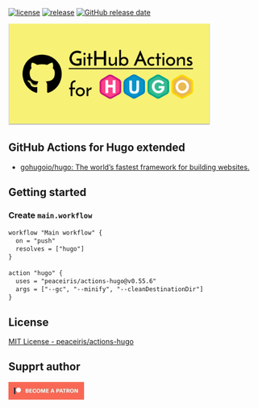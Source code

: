 [![license](https://img.shields.io/github/license/peaceiris/actions-hugo.svg)](https://github.com/peaceiris/actions-hugo/blob/master/LICENSE)
[![release](https://img.shields.io/github/release/peaceiris/actions-hugo.svg)](https://github.com/peaceiris/actions-hugo/releases/latest)
[![GitHub release date](https://img.shields.io/github/release-date/peaceiris/actions-hugo.svg)](https://github.com/peaceiris/actions-hugo/releases)

<img width="400" alt="GitHub Actions for Hugo extended" src="./images/ogp.svg">



## GitHub Actions for Hugo extended

- [gohugoio/hugo: The world’s fastest framework for building websites.](https://github.com/gohugoio/hugo)



## Getting started

### Create `main.workflow`

```hcl
workflow "Main workflow" {
  on = "push"
  resolves = ["hugo"]
}

action "hugo" {
  uses = "peaceiris/actions-hugo@v0.55.6"
  args = ["--gc", "--minify", "--cleanDestinationDir"]
}
```



## License

[MIT License - peaceiris/actions-hugo]

[MIT License - peaceiris/actions-hugo]: https://github.com/peaceiris/actions-hugo/blob/master/LICENSE



## Supprt author

<a href="https://www.patreon.com/peaceiris"><img src="./images/patreon.jpg" alt="peaceiris - Patreon" width="150px"></a>
